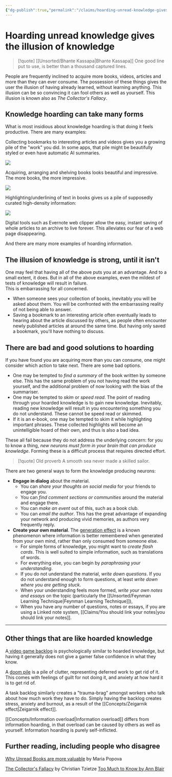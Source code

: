 ```yaml
---
{"dg-publish":true,"permalink":"/claims/hoarding-unread-knowledge-gives-the-illusion-of-knowledge/","tags":["claim"],"updated":"2025-05-26T00:32:37.660-07:00"}
---
```



# Hoarding unread knowledge gives the illusion of knowledge

> [!quote] [[Unsorted/Bhante Kassapa\|Bhante Kassapa]]
> One good line put to use, is better than a thousand captured lines.

People are frequently inclined to acquire more books, videos, articles and more than they can ever consume. The possession of these things gives the user the illusion of having already learned, without learning anything. This illusion can be so convincing it can fool others as well as yourself. This illusion is known also as *The Collector's Fallacy*.

## Knowledge hoarding can take many forms

What is most insidious about knowledge hoarding is that doing it feels productive. There are many examples:

Collecting bookmarks to interesting articles and videos gives you a growing pile of the "work" you did. In some apps, that pile might be beautifully styled or even have automatic AI summaries.

![](https://res.cloudinary.com/didjqvf50/image/upload/v1722787271/mymind_loumsu.png)

Acquiring, arranging and shelving books looks beautiful and impressive. The more books, the more impressive.

![](https://th.bing.com/th/id/R.9d019a1c185b58e86c881351da39e2c8?rik=dbxBRy8pY%2fnQhQ&riu=http%3a%2f%2fwww.wrbh.org%2fwp-content%2fuploads%2f2015%2f06%2fBooks2.jpg&ehk=pv52Kd3IlgKH%2bN9SNsFgaiY0DLUIzbJr3PSstpneRo8%3d&risl=&pid=ImgRaw&r=0)

Highlighting/underlining of text in books gives us a pile of supposedly curated high-density information:

![](https://www.clippings.io/_nuxt/image/539dff.jpg)

Digital tools such as Evernote web clipper allow the easy, instant saving of whole articles to an archive to live forever. This alleviates our fear of a web page disappearing.

And there are many more examples of hoarding information.

## The illusion of knowledge is strong, until it isn't

One may feel that having all of the above puts you at an advantage. And to a small extent, it does. But in all of the above examples, even the mildest of tests of knowledge will result in failure.  
This is embarrassing for all concerned.

- When someone sees your collection of books, inevitably you will be asked about them. You will be confronted with the embarrassing reality of not being able to answer.
- Saving a bookmark to an interesting article often eventually leads to hearing about the article discussed by others, as people often encounter newly published articles at around the same time. But having only saved a bookmark, you'll have nothing to discuss.

## There are bad and good solutions to hoarding

If you have found you are acquiring more than you can consume, one might consider which action to take next. There are some bad options.

- One may be tempted to *find a summary* of the book written by someone else. This has the same problem of you not having read the work yourself, and the additional problem of now looking with the bias of the summariser.
- One may be tempted to *skim* or *speed read*. The point of reading through your hoarded knowledge is to gain new knowledge. Inevitably, reading new knowledge will result in you encountering something you do not understand. These cannot be speed read or skimmed.
- If it is an e-book, one may be tempted to skim it while highlighting important phrases. These collected highlights will become an unintelligible hoard of their own, and thus is also a bad idea.

These all fail because they do not address the underlying concern: for you to know a thing, *new neurons must form in your brain that can produce knowledge*. Forming these is a difficult process that requires directed effort.

> [!quote] Old proverb
> A smooth sea never made a skilled sailor.

There are two general ways to form the knowledge producing neurons:
- **Engage in dialog** about the material. 
	- You can *share your thoughts on social media* for your friends to engage you.
	- You can *find comment sections or communities* around the material and engage there.
	- You can *make an event* out of this, such as a book club.
	- You can *email the author*. This has the great advantage of expanding your network and producing vivid memories, as authors very frequently reply.
- **Create your own material**. The [generation effect](https://en.wikipedia.org/wiki/Generation_effect) is a known phenomenon where information is better remembered when generated from your own mind, rather than only consumed from someone else.
	- For simple forms of knowledge, you might want to *create flash cards*. This is well suited to simple information, such as translations of words.
	- For everything else, you can begin by *paraphrasing your understanding*. 
	- If you do not understand the material, *write down questions*. If you do not understand enough to form questions, at least *write down where you are getting stuck*.
	- When your understanding feels more formed, *write your own notes and essays* on the topic (particularly the [[Unsorted/Feynman Learning Technique\|Feynman Learning Technique]]), 
	- When you have any number of questions, notes or essays, if you are using a Linked note system, [[Claims/You should link your notes\|you should link your notes]].


---
## Other things that are like hoarded knowledge

A[ video game backlog](https://www.polygon.com/2018/7/31/17631664/backlog-week) is psychologically similar to hoarded knowledge, but having it generally does not give a gamer false confidence in what they know.

A [doom pile](https://www.realsimple.com/how-to-deal-your-doom-pile-7499752) is a pile of clutter, representing deferred work to get rid of it. This comes with feelings of guilt for not doing it, and anxiety at how hard it is to get rid of.

A task backlog similarly creates a "trauma-brag" amongst workers who talk about how much work they have to do. Simply having the backlog creates stress, anxiety and burnout, as a result of the [[Concepts/Zeigarnik effect\|Zeigarnik effect]].

[[Concepts/Information overload\|Information overload]] differs from information hoarding, in that overload can be caused by others as well as yourself. Information hoarding is purely self-inflicted.

## Further reading, including people who disagree

[Why Unread Books are more valuable](https://www.themarginalian.org/2015/03/24/umberto-eco-antilibrary/) by Maria Popova

[The Collector's Fallacy](https://zettelkasten.de/posts/collectors-fallacy/) by Christian Tzietze
[Too Much to Know by Ann Blair](https://yalebooks.yale.edu/book/9780300165395/too-much-know)




